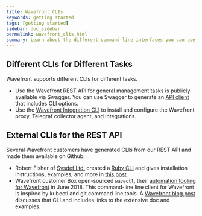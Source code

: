 ```yaml
---
title: Wavefront CLIs
keywords: getting started
tags: [getting started]
sidebar: doc_sidebar
permalink: wavefront_clis.html
summary: Learn about the different command-line interfaces you can use with Wavefront.
---
```


## Different CLIs for Different Tasks

Wavefront supports different CLIs for different tasks.

* Use the Wavefront REST API for general management tasks is publicly available via Swagger. You can use Swagger to generate an [API client](wavefront_api.html#generate-an-api-client-using-swagger) that includes CLI options.
* Use the [Wavefront Integration CLI](wavefront_cli.html) to install and configure the Wavefront proxy, Telegraf collector agent, and integrations.


## External CLIs for the REST API

Several Wavefront customers have generated CLIs from our REST API and made them available on Github:

* Robert Fisher of [Sysdef Ltd.](https://sysdef.xyz.com) created a [Ruby CLI](https://github.com/snltd/wavefront-cli) and gives installation instructions, examples, and more in [this post](https://sysdef.xyz/post/2017-07-26-wavefront-cli)
* Wavefront customer Box open-sourced `wavectl`, their [automation tooling for Wavefront](https://github.com/box/wavectl) in June 2018. This command-line line client for Wavefront is inspired by kubectl and git command line tools. A [Wavefront blog post](https://www.wavefront.com/automation-tooling-wavectl/) discusses that CLI and includes links to the extensive doc and examples.
